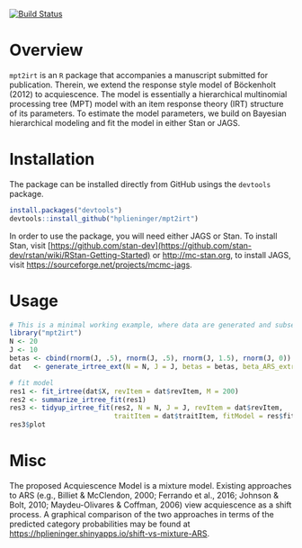 
<!-- README.md is generated from README.Rmd. Please edit that file -->
[![Build Status](https://travis-ci.org/hplieninger/mpt2irt.svg?branch=master)](https://travis-ci.org/hplieninger/mpt2irt)

Overview
========

`mpt2irt` is an `R` package that accompanies a manuscript submitted for publication. Therein, we extend the response style model of Böckenholt (2012) to acquiescence. The model is essentially a hierarchical multinomial processing tree (MPT) model with an item response theory (IRT) structure of its parameters. To estimate the model parameters, we build on Bayesian hierarchical modeling and fit the model in either Stan or JAGS.

Installation
============

The package can be installed directly from GitHub usings the `devtools` package.

``` r
install.packages("devtools")
devtools::install_github("hplieninger/mpt2irt")
```

In order to use the package, you will need either JAGS or Stan. To install Stan, visit [https://github.com/stan-dev](https://github.com/stan-dev/rstan/wiki/RStan-Getting-Started) or <http://mc-stan.org>, to install JAGS, visit <https://sourceforge.net/projects/mcmc-jags>.

Usage
=====

``` r
# This is a minimal working example, where data are generated and subsequently fit.
library("mpt2irt")
N <- 20
J <- 10
betas <- cbind(rnorm(J, .5), rnorm(J, .5), rnorm(J, 1.5), rnorm(J, 0))
dat   <- generate_irtree_ext(N = N, J = J, betas = betas, beta_ARS_extreme = .5)

# fit model
res1 <- fit_irtree(dat$X, revItem = dat$revItem, M = 200)
res2 <- summarize_irtree_fit(res1)
res3 <- tidyup_irtree_fit(res2, N = N, J = J, revItem = dat$revItem,
                          traitItem = dat$traitItem, fitModel = res$fitModel)
res3$plot
```

Misc
====

The proposed Acquiescence Model is a mixture model. Existing approaches to ARS (e.g., Billiet & McClendon, 2000; Ferrando et al., 2016; Johnson & Bolt, 2010; Maydeu-Olivares & Coffman, 2006) view acquiescence as a shift process. A graphical comparison of the two approaches in terms of the predicted category probabilities may be found at <https://hplieninger.shinyapps.io/shift-vs-mixture-ARS>.
